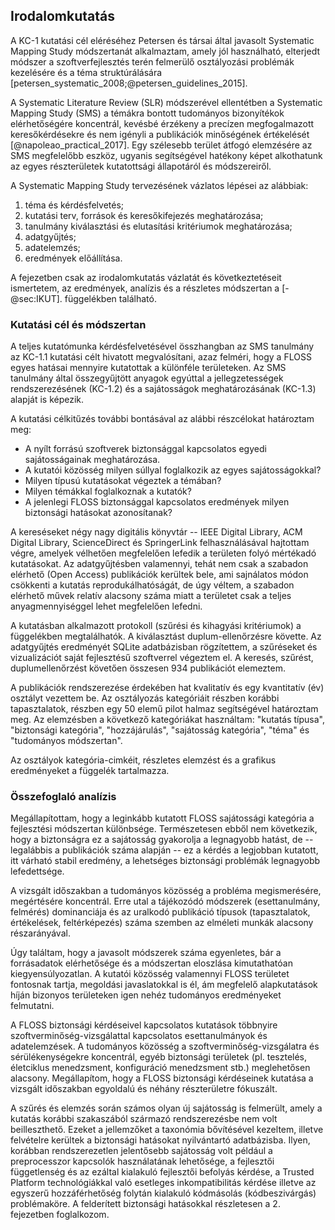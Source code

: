 Irodalomkutatás
--------------

A KC-1 kutatási cél eléréséhez Petersen és társai által javasolt Systematic Mapping Study módszertanát alkalmaztam, amely jól használható, elterjedt módszer a szoftverfejlesztés terén felmerülő osztályozási problémák kezelésére és a téma struktúrálására [petersen_systematic_2008;@petersen_guidelines_2015].

A Systematic Literature Review (SLR) módszerével ellentétben a Systematic Mapping Study (SMS) a témákra bontott tudományos bizonyítékok elérhetőségére koncentrál, kevésbé érzékeny a precízen megfogalmazott keresőkérdésekre és nem igényli a publikációk minőségének értékelését [@napoleao_practical_2017]. Egy szélesebb terület átfogó elemzésére az SMS megfelelőbb eszköz, ugyanis segítségével hatékony képet alkothatunk az egyes részterületek kutatottsági állapotáról és módszereiről.

A Systematic Mapping Study tervezésének vázlatos lépései az alábbiak:

1. téma és kérdésfelvetés;
2. kutatási terv, források és keresőkifejezés meghatározása;
3. tanulmány kiválasztási és elutasítási kritériumok meghatározása;
4. adatgyűjtés;
5. adatelemzés;
6. eredmények előállítása.

A fejezetben csak az irodalomkutatás vázlatát és következtetéseit ismertetem, az eredmények, analízis és a részletes módszertan a [-@sec:IKUT]. függelékben található.

### Kutatási cél és módszertan

A teljes kutatómunka kérdésfelvetésével összhangban az SMS tanulmány az KC-1.1 kutatási célt hivatott megvalósítani, azaz felméri, hogy a FLOSS egyes hatásai mennyire kutatottak a különféle területeken. Az SMS tanulmány által összegyűjtött anyagok egyúttal a jellegzetességek rendszerezésének (KC-1.2) és a sajátosságok meghatározásának (KC-1.3) alapját is képezik.

A kutatási célkitűzés további bontásával az alábbi részcélokat határoztam meg:

* A nyílt forrású szoftverek biztonsággal kapcsolatos egyedi sajátosságainak meghatározása.
* A kutatói közösség milyen súllyal foglalkozik az egyes sajátosságokkal?
* Milyen típusú kutatásokat végeztek a témában?
* Milyen témákkal foglalkoznak a kutatók?
* A jelenlegi FLOSS biztonsággal kapcsolatos eredmények milyen biztonsági hatásokat azonosítanak?

A kereséseket négy nagy digitális könyvtár -- IEEE Digital Library, ACM Digital Library, ScienceDirect és SpringerLink felhasználásával hajtottam végre, amelyek vélhetően megfelelően lefedik a területen folyó mértékadó kutatásokat. Az adatgyűjtésben valamennyi, tehát nem csak a szabadon elérhető (Open Access) publikációk kerültek bele, ami sajnálatos módon csökkenti a kutatás reprodukálhatóságát, de úgy véltem, a szabadon elérhető művek relatív alacsony száma miatt a területet csak a teljes anyagmennyiséggel lehet megfelelően lefedni. 

A kutatásban alkalmazott protokoll (szűrési és kihagyási kritériumok) a függelékben megtalálhatók. A kiválasztást duplum-ellenőrzésre követte. Az adatgyűjtés eredményét SQLite adatbázisban rögzítettem, a szűréseket és vizualizációt saját fejlesztésű szoftverrel végeztem el. A keresés, szűrést, duplumellenőrzést követően összesen 934 publikációt elemeztem.

A publikációk rendszerezése érdekében hat kvalitatív és egy kvantitatív (év) osztályt vezettem be. Az osztályozás kategóriáit részben korábbi tapasztalatok, részben egy 50 elemű pilot halmaz segítségével határoztam meg.  Az elemzésben a következő kategóriákat használtam: "kutatás típusa", "biztonsági kategória", "hozzájárulás", "sajátosság kategória", "téma" és "tudományos módszertan". 

Az osztályok kategória-cimkéit, részletes elemzést és a grafikus eredményeket a függelék tartalmazza.

### Összefoglaló analízis 

Megállapítottam, hogy a leginkább kutatott FLOSS sajátossági kategória a fejlesztési módszertan különbsége. Természetesen ebből nem következik, hogy a biztonságra ez a sajátosság gyakorolja a legnagyobb hatást, de -- legalábbis a publikációk száma alapján -- ez a kérdés a legjobban kutatott, itt várható stabil eredmény, a lehetséges biztonsági problémák legnagyobb lefedettsége.

A vizsgált időszakban a tudományos közösség a probléma megismerésére, megértésére koncentrál. Erre utal a tájékozódó 
módszerek (esettanulmány, felmérés) dominanciája és az uralkodó publikáció típusok (tapasztalatok, értékelések, feltérképezés) száma szemben az elméleti munkák alacsony részarányával. 

Úgy találtam, hogy a javasolt módszerek száma egyenletes, bár a forrásadatok elérhetősége és a módszertan eloszlása kimutathatóan kiegyensúlyozatlan. A kutatói közösség valamennyi FLOSS területet fontosnak tartja, megoldási javaslatokkal is él, ám megfelelő alapkutatások híján bizonyos területeken igen nehéz tudományos eredményeket felmutatni.

A FLOSS biztonsági kérdéseivel kapcsolatos kutatások többnyire szoftverminőség-vizsgálattal kapcsolatos esettanulmányok és adatelemzések. A tudományos közösség a szoftverminőség-vizsgálatra és sérülékenységekre koncentrál, egyéb biztonsági területek (pl. tesztelés, életciklus menedzsment, konfiguráció menedzsment stb.) meglehetősen alacsony. Megállapítom, hogy a FLOSS biztonsági kérdéseinek kutatása a vizsgált időszakban egyoldalú és néhány részterületre fókuszált.

A szűrés és elemzés során számos olyan új sajátosság is felmerült, amely a kutatás korábbi szakaszából származó rendszerezésbe nem volt beilleszthető. Ezeket a jellemzőket a taxonómia bővítésével kezeltem, illetve felvételre kerültek a biztonsági hatásokat nyilvántartó adatbázisba. Ilyen, korábban rendszerezetlen jelentősebb sajátosság volt például a preprocesszor kapcsolók használatának lehetősége, a fejlesztői függetlenség és az ezáltal kialakuló fejlesztői befolyás kérdése, a Trusted Platform technológiákkal való esetleges inkompatibilitás kérdése illetve az egyszerű hozzáférhetőség folytán kialakuló kódmásolás (kódbeszivárgás) problémaköre. A felderített biztonsági hatásokkal részletesen a 2. fejezetben foglalkozom.  



<!-- vim: set ts=4 sw=4 et:-->
